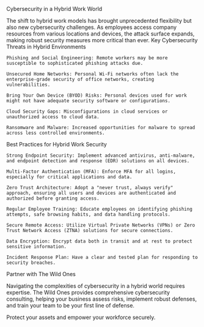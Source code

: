 Cybersecurity in a Hybrid Work World

The shift to hybrid work models has brought unprecedented flexibility but also new cybersecurity challenges. As employees access company resources from various locations and devices, the attack surface expands, making robust security measures more critical than ever.
Key Cybersecurity Threats in Hybrid Environments

    Phishing and Social Engineering: Remote workers may be more susceptible to sophisticated phishing attacks due.

    Unsecured Home Networks: Personal Wi-Fi networks often lack the enterprise-grade security of office networks, creating vulnerabilities.

    Bring Your Own Device (BYOD) Risks: Personal devices used for work might not have adequate security software or configurations.

    Cloud Security Gaps: Misconfigurations in cloud services or unauthorized access to cloud data.

    Ransomware and Malware: Increased opportunities for malware to spread across less controlled environments.

Best Practices for Hybrid Work Security

    Strong Endpoint Security: Implement advanced antivirus, anti-malware, and endpoint detection and response (EDR) solutions on all devices.

    Multi-Factor Authentication (MFA): Enforce MFA for all logins, especially for critical applications and data.

    Zero Trust Architecture: Adopt a "never trust, always verify" approach, ensuring all users and devices are authenticated and authorized before granting access.

    Regular Employee Training: Educate employees on identifying phishing attempts, safe browsing habits, and data handling protocols.

    Secure Remote Access: Utilize Virtual Private Networks (VPNs) or Zero Trust Network Access (ZTNA) solutions for secure connections.

    Data Encryption: Encrypt data both in transit and at rest to protect sensitive information.

    Incident Response Plan: Have a clear and tested plan for responding to security breaches.

Partner with The Wild Ones

Navigating the complexities of cybersecurity in a hybrid world requires expertise. The Wild Ones provides comprehensive cybersecurity consulting, helping your business assess risks, implement robust defenses, and train your team to be your first line of defense.

Protect your assets and empower your workforce securely.
